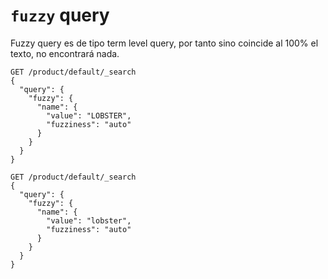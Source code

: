 # `fuzzy` query
Fuzzy query es de tipo term level query, por tanto sino coincide al 100% el texto, no encontrará nada.

```
GET /product/default/_search
{
  "query": {
    "fuzzy": {
      "name": {
        "value": "LOBSTER",
        "fuzziness": "auto"
      }
    }
  }
}
```

```
GET /product/default/_search
{
  "query": {
    "fuzzy": {
      "name": {
        "value": "lobster",
        "fuzziness": "auto"
      }
    }
  }
}
```